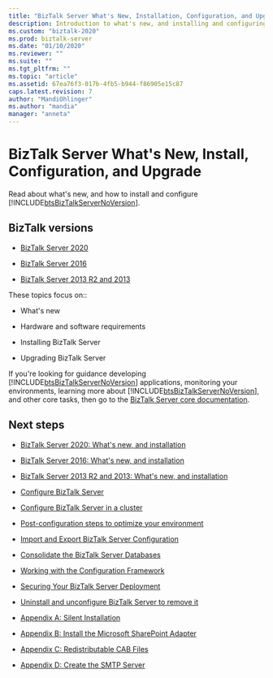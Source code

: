```yaml
---
title: "BizTalk Server What's New, Installation, Configuration, and Upgrade | Microsoft Docs"
description: Introduction to what's new, and installing and configuring BizTalk Server 2016 and BizTalk Server 2013 R2 and 2013
ms.custom: "biztalk-2020"
ms.prod: biztalk-server
ms.date: "01/10/2020"
ms.reviewer: ""
ms.suite: ""
ms.tgt_pltfrm: ""
ms.topic: "article"
ms.assetid: 67ea76f3-017b-4fb5-b944-f86905e15c87
caps.latest.revision: 7
author: "MandiOhlinger"
ms.author: "mandia"
manager: "anneta"
---
```

# BizTalk Server What's New, Install, Configuration, and Upgrade
Read about what's new, and how to install and configure [!INCLUDE[btsBizTalkServerNoVersion](../includes/btsbiztalkservernoversion-md.md)]. 

## BizTalk versions

* [BizTalk Server 2020](../install-and-config-guides/biztalk-server-2020-whats-new-and-installation.md)

* [BizTalk Server 2016](../install-and-config-guides/biztalk-server-2016-what-s-new-and-installation.md)
  
*  [BizTalk Server 2013 R2 and 2013](../install-and-config-guides/biztalk-server-2013-and-2013-r2-what-s-new-install-and-upgrade.md)

These topics focus on::  
  
-   What's new 

-   Hardware and software requirements
  
-   Installing BizTalk Server
  
-   Upgrading BizTalk Server

  
 If you're looking for guidance developing [!INCLUDE[btsBizTalkServerNoVersion](../includes/btsbiztalkservernoversion-md.md)] applications, monitoring your environments, learning more about [!INCLUDE[btsBizTalkServerNoVersion](../includes/btsbiztalkservernoversion-md.md)], and other core tasks, then go to the [BizTalk Server core documentation](../core/biztalk-server-core-documentation.md). 
  
## Next steps

- [BizTalk Server 2020: What's new, and installation](../install-and-config-guides/biztalk-server-2020-whats-new-and-installation.md)
  
- [BizTalk Server 2016: What's new, and installation](../install-and-config-guides/biztalk-server-2016-what-s-new-and-installation.md)
  
- [BizTalk Server 2013 R2 and 2013: What's new, and installation](../install-and-config-guides/biztalk-server-2013-and-2013-r2-what-s-new-install-and-upgrade.md)

- [Configure BizTalk Server](../install-and-config-guides/configure-biztalk-server.md)

- [Configure BizTalk Server in a cluster](../install-and-config-guides/configure-biztalk-server-in-a-cluster.md)

- [Post-configuration steps to optimize your environment](../install-and-config-guides/post-configuration-steps-to-optimize-your-environment.md)

- [Import and Export BizTalk Server Configuration](../install-and-config-guides/import-and-export-biztalk-server-configuration.md)

- [Consolidate the BizTalk Server Databases](../install-and-config-guides/consolidate-the-biztalk-server-databases2.md)

- [Working with the Configuration Framework](../install-and-config-guides/working-with-the-configuration-framework.md)

- [Securing Your BizTalk Server Deployment](../install-and-config-guides/securing-your-biztalk-server-deployment.md)

- [Uninstall and unconfigure BizTalk Server to remove it](../install-and-config-guides/uninstall-and-unconfigure-biztalk-server-to-remove-it.md)

- [Appendix A: Silent Installation](../install-and-config-guides/appendix-a-silent-installation.md)

- [Appendix B: Install the Microsoft SharePoint Adapter](../install-and-config-guides/appendix-b-install-the-microsoft-sharepoint-adapter.md)

- [Appendix C: Redistributable CAB Files](../install-and-config-guides/appendix-c-redistributable-cab-files.md)

- [Appendix D: Create the SMTP Server](../install-and-config-guides/appendix-d-create-the-smtp-server.md)